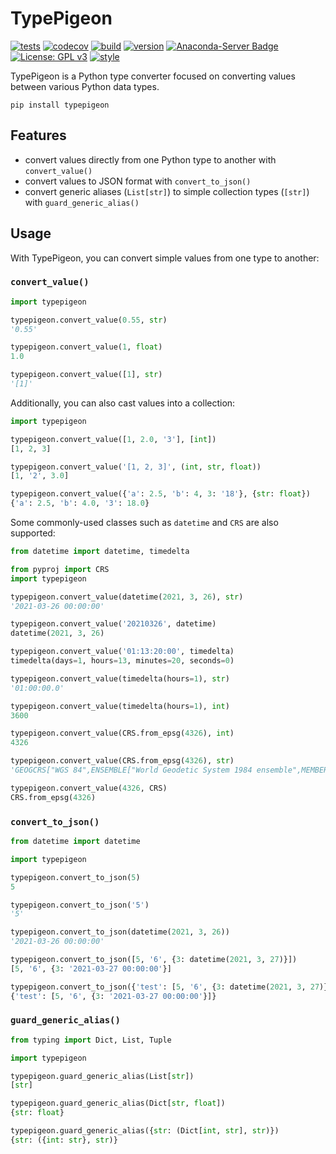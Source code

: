 # TypePigeon

[![tests](https://github.com/zacharyburnett/TypePigeon/workflows/tests/badge.svg)](https://github.com/zacharyburnett/TypePigeon/actions?query=workflow%3Atests)
[![codecov](https://codecov.io/gh/zacharyburnett/TypePigeon/branch/main/graph/badge.svg?token=4DwZePHp18)](https://codecov.io/gh/zacharyburnett/TypePigeon)
[![build](https://github.com/zacharyburnett/TypePigeon/workflows/build/badge.svg)](https://github.com/zacharyburnett/TypePigeon/actions?query=workflow%3Abuild)
[![version](https://img.shields.io/pypi/v/TypePigeon)](https://pypi.org/project/TypePigeon)
[![Anaconda-Server Badge](https://anaconda.org/conda-forge/typepigeon/badges/version.svg)](https://anaconda.org/conda-forge/typepigeon)
[![License: GPL v3](https://img.shields.io/badge/License-GPLv3-blue.svg)](https://www.gnu.org/licenses/gpl-3.0)
[![style](https://img.shields.io/badge/code%20style-black-000000.svg)](https://github.com/psf/black)

TypePigeon is a Python type converter focused on converting values between
various Python data types.

```shell
pip install typepigeon
```

## Features

- convert values directly from one Python type to another with `convert_value()`
- convert values to JSON format with `convert_to_json()`
- convert generic aliases (`List[str]`) to simple collection types (`[str]`)
  with `guard_generic_alias()`

## Usage

With TypePigeon, you can convert simple values from one type to another:

### `convert_value()`

```python
import typepigeon

typepigeon.convert_value(0.55, str)
'0.55'

typepigeon.convert_value(1, float)
1.0

typepigeon.convert_value([1], str)
'[1]'
```

Additionally, you can also cast values into a collection:

```python
import typepigeon

typepigeon.convert_value([1, 2.0, '3'], [int])
[1, 2, 3]

typepigeon.convert_value('[1, 2, 3]', (int, str, float))
[1, '2', 3.0]

typepigeon.convert_value({'a': 2.5, 'b': 4, 3: '18'}, {str: float})
{'a': 2.5, 'b': 4.0, '3': 18.0}
```

Some commonly-used classes such as `datetime` and `CRS` are also supported:

```python
from datetime import datetime, timedelta

from pyproj import CRS
import typepigeon

typepigeon.convert_value(datetime(2021, 3, 26), str)
'2021-03-26 00:00:00'

typepigeon.convert_value('20210326', datetime)
datetime(2021, 3, 26)

typepigeon.convert_value('01:13:20:00', timedelta)
timedelta(days=1, hours=13, minutes=20, seconds=0)

typepigeon.convert_value(timedelta(hours=1), str)
'01:00:00.0'

typepigeon.convert_value(timedelta(hours=1), int)
3600

typepigeon.convert_value(CRS.from_epsg(4326), int)
4326

typepigeon.convert_value(CRS.from_epsg(4326), str)
'GEOGCRS["WGS 84",ENSEMBLE["World Geodetic System 1984 ensemble",MEMBER["World Geodetic System 1984 (Transit)"],MEMBER["World Geodetic System 1984 (G730)"],MEMBER["World Geodetic System 1984 (G873)"],MEMBER["World Geodetic System 1984 (G1150)"],MEMBER["World Geodetic System 1984 (G1674)"],MEMBER["World Geodetic System 1984 (G1762)"],ELLIPSOID["WGS 84",6378137,298.257223563,LENGTHUNIT["metre",1]],ENSEMBLEACCURACY[2.0]],PRIMEM["Greenwich",0,ANGLEUNIT["degree",0.0174532925199433]],CS[ellipsoidal,2],AXIS["geodetic latitude (Lat)",north,ORDER[1],ANGLEUNIT["degree",0.0174532925199433]],AXIS["geodetic longitude (Lon)",east,ORDER[2],ANGLEUNIT["degree",0.0174532925199433]],USAGE[SCOPE["Horizontal component of 3D system."],AREA["World."],BBOX[-90,-180,90,180]],ID["EPSG",4326]]'

typepigeon.convert_value(4326, CRS)
CRS.from_epsg(4326)
```

### `convert_to_json()`

```python
from datetime import datetime

import typepigeon

typepigeon.convert_to_json(5)
5

typepigeon.convert_to_json('5')
'5'

typepigeon.convert_to_json(datetime(2021, 3, 26))
'2021-03-26 00:00:00'

typepigeon.convert_to_json([5, '6', {3: datetime(2021, 3, 27)}])
[5, '6', {3: '2021-03-27 00:00:00'}]

typepigeon.convert_to_json({'test': [5, '6', {3: datetime(2021, 3, 27)}]})
{'test': [5, '6', {3: '2021-03-27 00:00:00'}]}
```

### `guard_generic_alias()`

```python
from typing import Dict, List, Tuple

import typepigeon

typepigeon.guard_generic_alias(List[str])
[str]

typepigeon.guard_generic_alias(Dict[str, float])
{str: float}

typepigeon.guard_generic_alias({str: (Dict[int, str], str)})
{str: ({int: str}, str)}
```